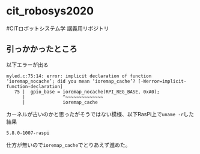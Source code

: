 # cit_robosys2020
#CITロボットシステム学 講義用リポジトリ

## 引っかかったところ
以下エラーが出る
```
myled.c:75:14: error: implicit declaration of function ‘ioremap_nocache’; did you mean ‘ioremap_cache’? [-Werror=implicit-function-declaration]
   75 |  gpio_base = ioremap_nocache(RPI_REG_BASE, 0xA0);
      |              ^~~~~~~~~~~~~~~
      |              ioremap_cache
```
カーネルが古いのかと思ったがそうではない模様、以下RasPi上で`uname -r`した結果
```
5.8.0-1007-raspi
```
仕方が無いので`ioremap_cache`でとりあえず進めた。

